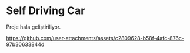 # Self Driving Car

Proje hala geliştiriliyor.















https://github.com/user-attachments/assets/c2809628-b58f-4afc-876c-97b30633844d

